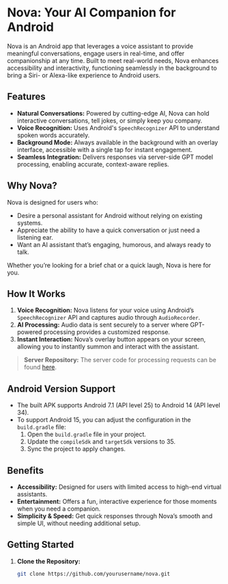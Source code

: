 # Nova: Your AI Companion for Android

Nova is an Android app that leverages a voice assistant to provide meaningful conversations, engage users in real-time, and offer companionship at any time. Built to meet real-world needs, Nova enhances accessibility and interactivity, functioning seamlessly in the background to bring a Siri- or Alexa-like experience to Android users.

## Features
- **Natural Conversations:** Powered by cutting-edge AI, Nova can hold interactive conversations, tell jokes, or simply keep you company.
- **Voice Recognition:** Uses Android's `SpeechRecognizer` API to understand spoken words accurately.
- **Background Mode:** Always available in the background with an overlay interface, accessible with a single tap for instant engagement.
- **Seamless Integration:** Delivers responses via server-side GPT model processing, enabling accurate, context-aware replies.
  
## Why Nova?
Nova is designed for users who:
- Desire a personal assistant for Android without relying on existing systems.
- Appreciate the ability to have a quick conversation or just need a listening ear.
- Want an AI assistant that’s engaging, humorous, and always ready to talk.

Whether you’re looking for a brief chat or a quick laugh, Nova is here for you.

## How It Works
1. **Voice Recognition:** Nova listens for your voice using Android’s `SpeechRecognizer` API and captures audio through `AudioRecorder`.
2. **AI Processing:** Audio data is sent securely to a server where GPT-powered processing provides a customized response.
3. **Instant Interaction:** Nova’s overlay button appears on your screen, allowing you to instantly summon and interact with the assistant.

> **Server Repository:** The server code for processing requests can be found [here](https://github.com/Starcool20/Nova---AI-Server-).

## Android Version Support
- The built APK supports Android 7.1 (API level 25) to Android 14 (API level 34).
- To support Android 15, you can adjust the configuration in the `build.gradle` file:
  1. Open the `build.gradle` file in your project.
  2. Update the `compileSdk` and `targetSdk` versions to 35.
  3. Sync the project to apply changes.

## Benefits
- **Accessibility:** Designed for users with limited access to high-end virtual assistants.
- **Entertainment:** Offers a fun, interactive experience for those moments when you need a companion.
- **Simplicity & Speed:** Get quick responses through Nova’s smooth and simple UI, without needing additional setup.

## Getting Started
1. **Clone the Repository:** 
   ```bash
   git clone https://github.com/yourusername/nova.git
